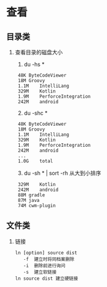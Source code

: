 # 查看

## 目录类

1. 查看目录的磁盘大小

   1. du -hs *
   ```shell
    48K	ByteCodeViewer
    18M	Groovy
    1.1M	IntelliLang
    329M	Kotlin
    1.9M	PerforceIntegration
    242M	android
    ```
   2. du -shc *
   ```shell
    48K	ByteCodeViewer
    18M	Groovy
    1.1M	IntelliLang
    329M	Kotlin
    1.9M	PerforceIntegration
    242M	android
    ...
    1.0G	total
    ```
   3. du -sh * | sort -rh 从大到小排序
   ```shell
    329M	Kotlin
    242M	android
    88M gradle
    87M	java
    74M	cwm-plugin
    ```
   
## 文件类

1. 链接

    ```shell
    ln [option] source dist
       -f  建立时将同档案删除
       -i  删除前进行询问
       -s  建立软链接
    ln source dist 建立硬链接
    ```